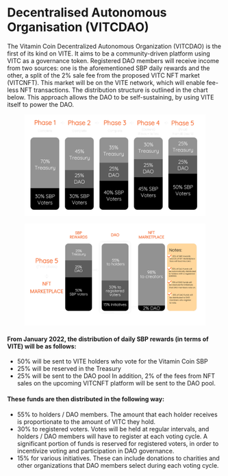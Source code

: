 # Decentralised Autonomous Organisation (VITCDAO)

The Vitamin Coin Decentralized Autonomous Organization (VITCDAO) is the first of its kind on VITE. It aims to be a community-driven platform using VITC as a governance token. Registered DAO members will receive income from two sources: one is the aforementioned SBP daily rewards and the other, a split of the 2% sale fee from the proposed VITC NFT market (VITCNFT). This market will be on the VITE network, which will enable fee-less NFT transactions. The distribution structure is outlined in the chart below. This approach allows the DAO to be self-sustaining, by using VITE itself to power the DAO.

<figure><img src="../.gitbook/assets/Phase_Pic.png" alt=""><figcaption></figcaption></figure>

<figure><img src="../.gitbook/assets/final_phase_pic.png" alt=""><figcaption></figcaption></figure>

#### From January 2022, the distribution of daily SBP rewards (in terms of VITE) will be as follows:&#x20;

* 50% will be sent to VITE holders who vote for the Vitamin Coin SBP&#x20;
* 25% will be reserved in the Treasury&#x20;
* 25% will be sent to the DAO pool In addition, 2% of the fees from NFT sales on the upcoming VITCNFT platform will be sent to the DAO pool.&#x20;

#### These funds are then distributed in the following way:&#x20;

* 55% to holders / DAO members. The amount that each holder receives is proportionate to the amount of VITC they hold.&#x20;
* 30% to registered voters. Votes will be held at regular intervals, and holders / DAO members will have to register at each voting cycle. A significant portion of funds is reserved for registered voters, in order to incentivize voting and participation in DAO governance.&#x20;
* 15% for various initiatives. These can include donations to charities and other organizations that DAO members select during each voting cycle.
